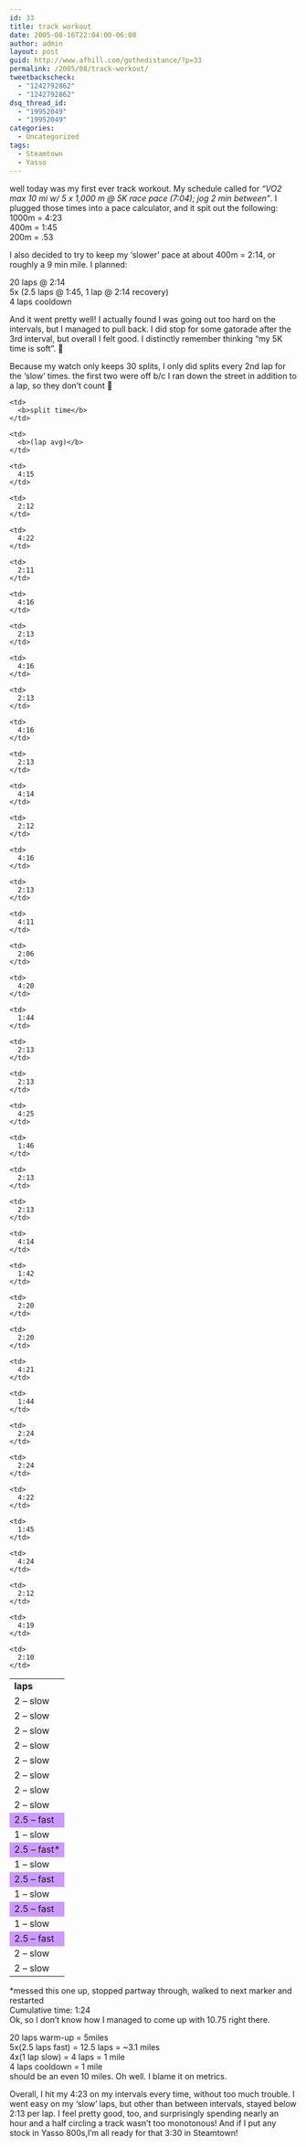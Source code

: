 ```yaml
---
id: 33
title: track workout
date: 2005-08-16T22:04:00-06:00
author: admin
layout: post
guid: http://www.afhill.com/gothedistance/?p=33
permalink: /2005/08/track-workout/
tweetbackscheck:
  - "1242792862"
  - "1242792862"
dsq_thread_id:
  - "19952049"
  - "19952049"
categories:
  - Uncategorized
tags:
  - Steamtown
  - Yasso
---
```

well today was my first ever track workout. My schedule called for _&#8220;VO2 max 10 mi w/ 5 x 1,000 m @ 5K race pace (7:04); jog 2 min between&#8221;_. I plugged those times into a pace calculator, and it spit out the following:  
1000m = 4:23  
400m = 1:45  
200m = .53

I also decided to try to keep my &#8216;slower&#8217; pace at about 400m = 2:14, or roughly a 9 min mile. I planned:

20 laps @ 2:14  
5x (2.5 laps @ 1:45, 1 lap @ 2:14 recovery)  
4 laps cooldown

And it went pretty well! I actually found I was going out too hard on the intervals, but I managed to pull back. I did stop for some gatorade after the 3rd interval, but overall I felt good. I distinctly remember thinking &#8220;my 5K time is soft&#8221;. 🙂

Because my watch only keeps 30 splits, I only did splits every 2nd lap for the &#8216;slow&#8217; times. the first two were off b/c I ran down the street in addition to a lap, so they don&#8217;t count 🙂

<table cellspacing="0" cellpadding="4" border="0" width="300px">
  <tr>
    <td>
      <b>laps</b>
    </td>
    
    <td>
      <b>split time</b>
    </td>
    
    <td>
      <b>(lap avg)</b>
    </td>
  </tr>
  
  <tr>
    <td>
      2 &#8211; slow
    </td>
    
    <td>
      4:15
    </td>
    
    <td>
      2:12
    </td>
  </tr>
  
  <tr>
    <td>
      2 &#8211; slow
    </td>
    
    <td>
      4:22
    </td>
    
    <td>
      2:11
    </td>
  </tr>
  
  <tr>
    <td>
      2 &#8211; slow
    </td>
    
    <td>
      4:16
    </td>
    
    <td>
      2:13
    </td>
  </tr>
  
  <tr>
    <td>
      2 &#8211; slow
    </td>
    
    <td>
      4:16
    </td>
    
    <td>
      2:13
    </td>
  </tr>
  
  <tr>
    <td>
      2 &#8211; slow
    </td>
    
    <td>
      4:16
    </td>
    
    <td>
      2:13
    </td>
  </tr>
  
  <tr>
    <td>
      2 &#8211; slow
    </td>
    
    <td>
      4:14
    </td>
    
    <td>
      2:12
    </td>
  </tr>
  
  <tr>
    <td>
      2 &#8211; slow
    </td>
    
    <td>
      4:16
    </td>
    
    <td>
      2:13
    </td>
  </tr>
  
  <tr>
    <td>
      2 &#8211; slow
    </td>
    
    <td>
      4:11
    </td>
    
    <td>
      2:06
    </td>
  </tr>
  
  <tr bgcolor="#CC99FF" >
    <td>
      2.5 &#8211; fast
    </td>
    
    <td>
      4:20
    </td>
    
    <td>
      1:44
    </td>
  </tr>
  
  <tr>
    <td>
      1 &#8211; slow
    </td>
    
    <td>
      2:13
    </td>
    
    <td>
      2:13
    </td>
  </tr>
  
  <tr bgcolor="#CC99FF">
    <td>
      2.5 &#8211; fast*
    </td>
    
    <td>
      4:25
    </td>
    
    <td>
      1:46
    </td>
  </tr>
  
  <tr>
    <td>
      1 &#8211; slow
    </td>
    
    <td>
      2:13
    </td>
    
    <td>
      2:13
    </td>
  </tr>
  
  <tr bgcolor="#CC99FF">
    <td >
      2.5 &#8211; fast
    </td>
    
    <td>
      4:14
    </td>
    
    <td>
      1:42
    </td>
  </tr>
  
  <tr>
    <td>
      1 &#8211; slow
    </td>
    
    <td>
      2:20
    </td>
    
    <td>
      2:20
    </td>
  </tr>
  
  <tr bgcolor="#CC99FF">
    <td>
      2.5 &#8211; fast
    </td>
    
    <td>
      4:21
    </td>
    
    <td>
      1:44
    </td>
  </tr>
  
  <tr>
    <td>
      1 &#8211; slow
    </td>
    
    <td>
      2:24
    </td>
    
    <td>
      2:24
    </td>
  </tr>
  
  <tr bgcolor="#CC99FF">
    <td>
      2.5 &#8211; fast
    </td>
    
    <td>
      4:22
    </td>
    
    <td>
      1:45
    </td>
  </tr>
  
  <tr>
    <td>
      2 &#8211; slow
    </td>
    
    <td>
      4:24
    </td>
    
    <td>
      2:12
    </td>
  </tr>
  
  <tr>
    <td>
      2 &#8211; slow
    </td>
    
    <td>
      4:19
    </td>
    
    <td>
      2:10
    </td>
  </tr>
</table>

*messed this one up, stopped partway through, walked to next marker and restarted  
Cumulative time: 1:24  
Ok, so I don&#8217;t know how I managed to come up with 10.75 right there.

20 laps warm-up = 5miles  
5x(2.5 laps fast) = 12.5 laps = ~3.1 miles  
4x(1 lap slow) = 4 laps = 1 mile  
4 laps cooldown = 1 mile  
should be an even 10 miles. Oh well. I blame it on metrics.

Overall, I hit my 4:23 on my intervals every time, without too much trouble. I went easy on my &#8216;slow&#8217; laps, but other than between intervals, stayed below 2:13 per lap. I feel pretty good, too, and surprisingly spending nearly an hour and a half circling a track wasn&#8217;t too monotonous! And if I put any stock in Yasso 800s,I&#8217;m all ready for that 3:30 in Steamtown!